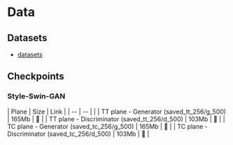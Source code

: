 # Data

## Datasets
* [datasets](datasets)

## Checkpoints
### Style-Swin-GAN
| Plane | Size | Link |
| -- | -- |  |
| TT plane - Generator (saved_tt_256/g_500) | 165Mb | :link: |
| TT plane - Discriminator (saved_tt_256/d_500) | 103Mb | :link: |
| TC plane - Generator (saved_tc_256/g_500) | 165Mb | :link: |
| TC plane - Discriminator (saved_tc_256/d_500) | 103Mb | :link: |


